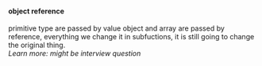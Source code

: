#### object reference
primitive type are passed by value
object and array are passed by reference, everything we change it in subfuctions, it is still going to change the original thing.
<br/>*Learn more: might be interview question*
